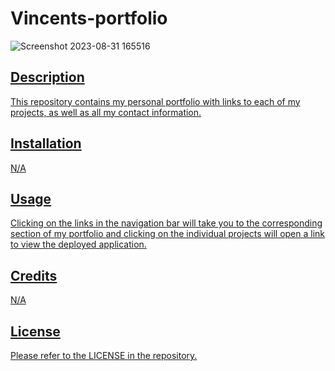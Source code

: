 # Vincents-portfolio
![Screenshot 2023-08-31 165516](https://github.com/ThirstyWombat/Vincents-portfolio/assets/122827259/cb44b72f-6d84-4dbc-afd1-ec9c74b2e537)
<a href="https://thirstywombat.github.io/Vincents-portfolio/">
## Description

This repository contains my personal portfolio with links to each of my projects, as well as all my contact information.

## Installation

N/A

## Usage

Clicking on the links in the navigation bar will take you to the corresponding section of my portfolio and clicking on the individual projects will open a link to view the deployed application.

## Credits

N/A

## License

Please refer to the LICENSE in the repository.
